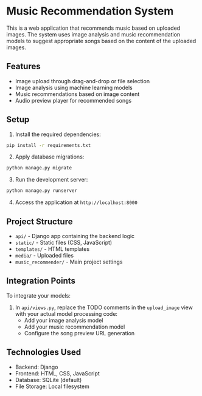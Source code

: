 # Music Recommendation System

This is a web application that recommends music based on uploaded images. The system uses image analysis and music recommendation models to suggest appropriate songs based on the content of the uploaded images.

## Features

- Image upload through drag-and-drop or file selection
- Image analysis using machine learning models
- Music recommendations based on image content
- Audio preview player for recommended songs

## Setup

1. Install the required dependencies:
```bash
pip install -r requirements.txt
```

2. Apply database migrations:
```bash
python manage.py migrate
```

3. Run the development server:
```bash
python manage.py runserver
```

4. Access the application at `http://localhost:8000`

## Project Structure

- `api/` - Django app containing the backend logic
- `static/` - Static files (CSS, JavaScript)
- `templates/` - HTML templates
- `media/` - Uploaded files
- `music_recommender/` - Main project settings

## Integration Points

To integrate your models:

1. In `api/views.py`, replace the TODO comments in the `upload_image` view with your actual model processing code:
   - Add your image analysis model
   - Add your music recommendation model
   - Configure the song preview URL generation

## Technologies Used

- Backend: Django
- Frontend: HTML, CSS, JavaScript
- Database: SQLite (default)
- File Storage: Local filesystem 